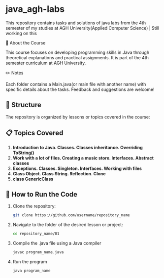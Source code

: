 # java_agh-labs
This repository contains tasks and solutions of java labs from the 4th semester of my studies at AGH University(Applied Computer Science) | Still working on this


📖 About the Course


This course focuses on developing programming skills in Java through theoretical explanations and practical assignments. It is part of the 4th semester curriculum at AGH University.

✏️ Notes


Each folder contains a Main.java(or main file with another name) with specific details about the tasks.
Feedback and suggestions are welcome!

## 📂 Structure

The repository is organized by lessons or topics covered in the course:


## 📋 Topics Covered

1. **Introduction to Java. Classes. Classes inheritance. Overriding ToString()** 
2. **Work with a lot of files. Creating a music store. Interfaces. Abstract classes** 
3. **Exceptions. Classes. Singleton. Interfaces. Working with files** 
4. **Class Object. Class String. Reflection. Clone** 
5. **class GenericClass<T>** 


## 🚀 How to Run the Code

1. Clone the repository:
   ```bash
   git clone https://github.com/username/repository_name
2. Navigate to the folder of the desired lesson or project:
   ```bash
   cd repository_name/01
5. Compile the .java file using a Java compiler
   ```bash
   javac program_name.java
6. Run the program
    ```bash
    java program_name

